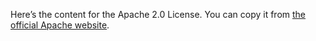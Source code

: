Here’s the content for the Apache 2.0 License. You can copy it from [the official Apache website](https://www.apache.org/licenses/LICENSE-2.0.txt).

